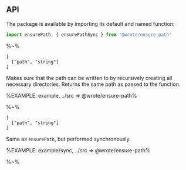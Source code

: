 ## API

The package is available by importing its default and named function:

```js
import ensurePath, { ensurePathSync } from '@wrote/ensure-path'
```

%~%

```### async ensurePath => string
[
  ["path", "string"]
]
```

Makes sure that the path can be written to by recursively creating all necessary directories. Returns the same path as passed to the function.

%EXAMPLE: example, ../src => @wrote/ensure-path%

%~%

```### ensurePathSync => string
[
  ["path", "string"]
]
```

Same as `ensurePath`, but performed synchronously.

%EXAMPLE: example/sync, ../src => @wrote/ensure-path%

%~%